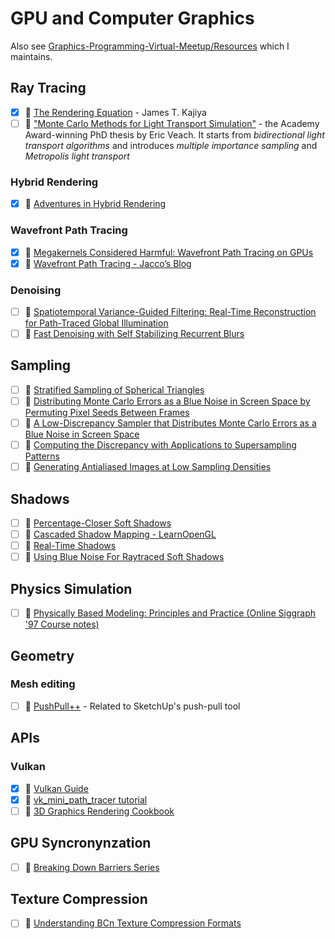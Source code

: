 # GPU and Computer Graphics

Also see [Graphics-Programming-Virtual-Meetup/Resources](https://github.com/Graphics-Programming-Virtual-Meetup/Resources) which I maintains.

## Ray Tracing
- [x] 📄 [The Rendering Equation](http://www.cse.chalmers.se/edu/year/2011/course/TDA361/2007/rend_eq.pdf) - James T. Kajiya
- [ ] 📄 ["Monte Carlo Methods for Light Transport Simulation"](https://graphics.stanford.edu/papers/veach_thesis/) - the Academy Award-winning PhD thesis by Eric Veach. It starts from *bidirectional light transport algorithms* and introduces *multiple importance sampling* and *Metropolis light transport*

### Hybrid Rendering
- [x] 🔗 [Adventures in Hybrid Rendering](https://diharaw.github.io/post/adventures_in_hybrid_rendering/)

### Wavefront Path Tracing
- [x] 📄 [Megakernels Considered Harmful: Wavefront Path Tracing on GPUs](https://research.nvidia.com/sites/default/files/pubs/2013-07_Megakernels-Considered-Harmful/laine2013hpg_paper.pdf)
- [x] 🔗 [Wavefront Path Tracing - Jacco’s Blog](https://jacco.ompf2.com/2019/07/18/wavefront-path-tracing/)

### Denoising
- [ ] 📄 [Spatiotemporal Variance-Guided Filtering: Real-Time Reconstruction for Path-Traced Global Illumination](https://research.nvidia.com/publication/2017-07_Spatiotemporal-Variance-Guided-Filtering%3A) <!-- markdown-link-check-disable-line -->
- [ ] 🎥 [Fast Denoising with Self Stabilizing Recurrent Blurs](https://resources.nvidia.com/gtcd-2020/GTC2020s22699)

## Sampling
- [ ] 📄 [Stratified Sampling of Spherical Triangles](http://www.graphics.cornell.edu/pubs/1995/Arv95c.pdf)
- [ ] 📄 [Distributing Monte Carlo Errors as a Blue Noise in Screen Space by Permuting Pixel Seeds Between Frames](https://hal.archives-ouvertes.fr/hal-02158423/file/blueNoiseTemporal2019_slides.pdf)
- [ ] 📄 [A Low-Discrepancy Sampler that Distributes Monte Carlo Errors as a Blue Noise in Screen Space](https://belcour.github.io/blog/slides/2019-sampling-bluenoise/index.html)
- [ ] 📄 [Computing the Discrepancy with Applications to Supersampling Patterns](http://mentallandscape.com/Papers_tog96.pdf)
- [ ] 📄 [Generating Antialiased Images at Low Sampling Densities](http://mentallandscape.com/Papers_siggraph87.pdf)

## Shadows
- [ ] 📄 [Percentage-Closer Soft Shadows](https://developer.download.nvidia.com/shaderlibrary/docs/shadow_PCSS.pdf)
- [ ] 🔗 [Cascaded Shadow Mapping - LearnOpenGL](https://learnopengl.com/Guest-Articles/2021/CSM)
- [ ] 📘 [Real-Time Shadows](https://www.realtimeshadows.com/)
- [ ] 🔗 [Using Blue Noise For Raytraced Soft Shadows](https://blog.demofox.org/2020/05/16/using-blue-noise-for-raytraced-soft-shadows/)

## Physics Simulation
- [ ] 🔗 [Physically Based Modeling: Principles and Practice (Online Siggraph '97 Course notes)](https://www.cs.cmu.edu/~baraff/sigcourse/)

## Geometry
### Mesh editing
- [ ] 📄 [PushPull++](http://peterwonka.net/Publications/pdfs/2014.SG.Lipp.PushPull.pdf) - Related to SketchUp's push-pull tool

## APIs
### Vulkan
- [x] 📘 [Vulkan Guide](https://vkguide.dev/)
- [x] 📘 [vk_mini_path_tracer tutorial](https://github.com/nvpro-samples/vk_mini_path_tracer)
- [ ] 📘 [3D Graphics Rendering Cookbook](https://www.amazon.com/Graphics-Rendering-Cookbook-comprehensive-algorithms/dp/1838986197)

## GPU Syncronynzation
- [ ] 🔗 [Breaking Down Barriers Series](https://therealmjp.github.io/posts/breaking-down-barriers-part-1-whats-a-barrier/)

## Texture Compression
- [ ] 🔗 [Understanding BCn Texture Compression Formats](https://www.reedbeta.com/blog/understanding-bcn-texture-compression-formats/)
